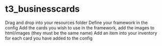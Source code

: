 # t3_businesscards

Drag and drop into your resources folder
Define your framework in the config
Add the cards you wish to use in the framework, add the images to html/images (they must be the same name)
Add an item into your inventory for each card you have added to the config